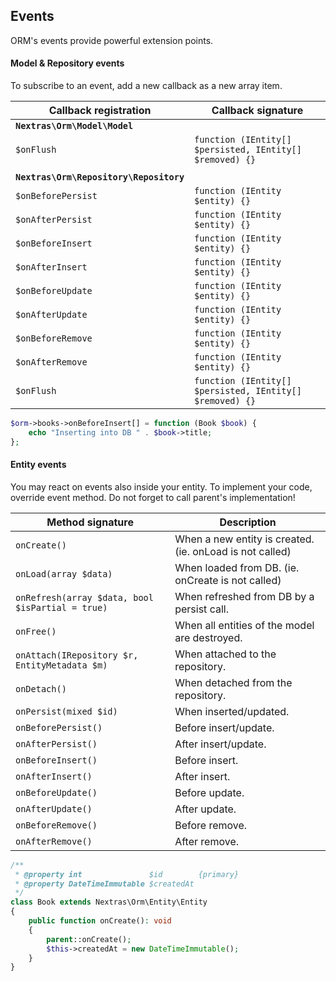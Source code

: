 ## Events

ORM's events provide powerful extension points.

#### Model & Repository events

To subscribe to an event, add a new callback as a new array item.

| Callback registration        | Callback signature
| --- | --- |
| **`Nextras\Orm\Model\Model`**  ||
| `$onFlush` | `function (IEntity[] $persisted, IEntity[] $removed) {}`
| ||
| **`Nextras\Orm\Repository\Repository`** ||
| `$onBeforePersist` | `function (IEntity $entity) {}`
| `$onAfterPersist`  | `function (IEntity $entity) {}`
| `$onBeforeInsert`  | `function (IEntity $entity) {}`
| `$onAfterInsert`   | `function (IEntity $entity) {}`
| `$onBeforeUpdate`  | `function (IEntity $entity) {}`
| `$onAfterUpdate`   | `function (IEntity $entity) {}`
| `$onBeforeRemove`  | `function (IEntity $entity) {}`
| `$onAfterRemove`   | `function (IEntity $entity) {}`
| `$onFlush`         | `function (IEntity[] $persisted, IEntity[] $removed) {}`


```php
$orm->books->onBeforeInsert[] = function (Book $book) {
	echo "Inserting into DB " . $book->title;
};
```

#### Entity events

You may react on events also inside your entity. To implement your code, override event method. Do not forget to call parent's implementation!


| Method signature    | Description        |
| ---                 | ---                |
| `onCreate()`                                      | When a new entity is created. (ie. onLoad is not called)
| `onLoad(array $data)`                             | When loaded from DB. (ie. onCreate is not called)
| `onRefresh(array $data, bool $isPartial = true)`  | When refreshed from DB by a persist call.
| `onFree()`                                        | When all entities of the model are destroyed.
| `onAttach(IRepository $r, EntityMetadata $m)`     | When attached to the repository.
| `onDetach()`                                      | When detached from the repository.
| `onPersist(mixed $id)`                            | When inserted/updated.
| `onBeforePersist()`                               | Before insert/update.
| `onAfterPersist()`                                | After insert/update.
| `onBeforeInsert()`                                | Before insert.
| `onAfterInsert()`                                 | After insert.
| `onBeforeUpdate()`                                | Before update.
| `onAfterUpdate()`                                 | After update.
| `onBeforeRemove()`                                | Before remove.
| `onAfterRemove()`                                 | After remove.

```php
/**
 * @property int               $id        {primary}
 * @property DateTimeImmutable $createdAt
 */
class Book extends Nextras\Orm\Entity\Entity
{
	public function onCreate(): void
	{
		parent::onCreate();
		$this->createdAt = new DateTimeImmutable();
	}
}
```
